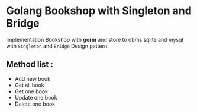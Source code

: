 # Golang Bookshop with Singleton and Bridge

Implementation Bookshop with **gorm** and store to dbms sqlite and mysql with `Singleton` and `Bridge` Design pattern.

## Method list :
- Add new book
- Get all book
- Get one book
- Update one book
- Delete one book